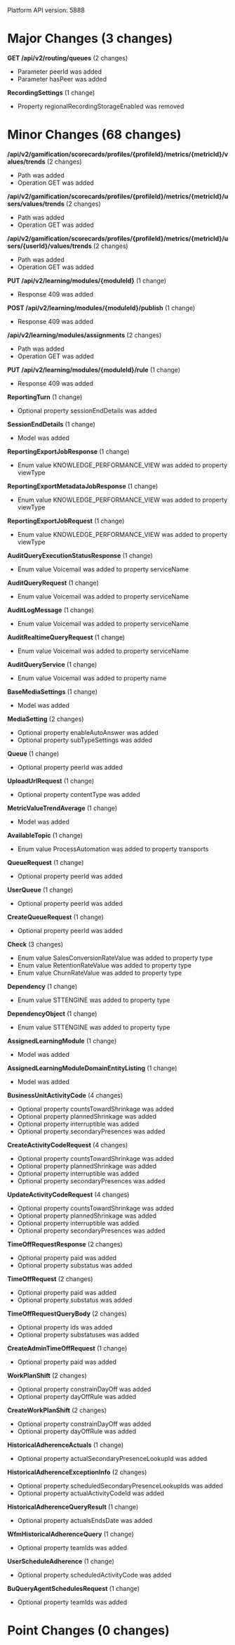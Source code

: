 Platform API version: 5888


# Major Changes (3 changes)

**GET /api/v2/routing/queues** (2 changes)

* Parameter peerId was added
* Parameter hasPeer was added

**RecordingSettings** (1 change)

* Property regionalRecordingStorageEnabled was removed


# Minor Changes (68 changes)

**/api/v2/gamification/scorecards/profiles/{profileId}/metrics/{metricId}/values/trends** (2 changes)

* Path was added
* Operation GET was added

**/api/v2/gamification/scorecards/profiles/{profileId}/metrics/{metricId}/users/values/trends** (2 changes)

* Path was added
* Operation GET was added

**/api/v2/gamification/scorecards/profiles/{profileId}/metrics/{metricId}/users/{userId}/values/trends** (2 changes)

* Path was added
* Operation GET was added

**PUT /api/v2/learning/modules/{moduleId}** (1 change)

* Response 409 was added

**POST /api/v2/learning/modules/{moduleId}/publish** (1 change)

* Response 409 was added

**/api/v2/learning/modules/assignments** (2 changes)

* Path was added
* Operation GET was added

**PUT /api/v2/learning/modules/{moduleId}/rule** (1 change)

* Response 409 was added

**ReportingTurn** (1 change)

* Optional property sessionEndDetails was added

**SessionEndDetails** (1 change)

* Model was added

**ReportingExportJobResponse** (1 change)

* Enum value KNOWLEDGE_PERFORMANCE_VIEW was added to property viewType

**ReportingExportMetadataJobResponse** (1 change)

* Enum value KNOWLEDGE_PERFORMANCE_VIEW was added to property viewType

**ReportingExportJobRequest** (1 change)

* Enum value KNOWLEDGE_PERFORMANCE_VIEW was added to property viewType

**AuditQueryExecutionStatusResponse** (1 change)

* Enum value Voicemail was added to property serviceName

**AuditQueryRequest** (1 change)

* Enum value Voicemail was added to property serviceName

**AuditLogMessage** (1 change)

* Enum value Voicemail was added to property serviceName

**AuditRealtimeQueryRequest** (1 change)

* Enum value Voicemail was added to property serviceName

**AuditQueryService** (1 change)

* Enum value Voicemail was added to property name

**BaseMediaSettings** (1 change)

* Model was added

**MediaSetting** (2 changes)

* Optional property enableAutoAnswer was added
* Optional property subTypeSettings was added

**Queue** (1 change)

* Optional property peerId was added

**UploadUrlRequest** (1 change)

* Optional property contentType was added

**MetricValueTrendAverage** (1 change)

* Model was added

**AvailableTopic** (1 change)

* Enum value ProcessAutomation was added to property transports

**QueueRequest** (1 change)

* Optional property peerId was added

**UserQueue** (1 change)

* Optional property peerId was added

**CreateQueueRequest** (1 change)

* Optional property peerId was added

**Check** (3 changes)

* Enum value SalesConversionRateValue was added to property type
* Enum value RetentionRateValue was added to property type
* Enum value ChurnRateValue was added to property type

**Dependency** (1 change)

* Enum value STTENGINE was added to property type

**DependencyObject** (1 change)

* Enum value STTENGINE was added to property type

**AssignedLearningModule** (1 change)

* Model was added

**AssignedLearningModuleDomainEntityListing** (1 change)

* Model was added

**BusinessUnitActivityCode** (4 changes)

* Optional property countsTowardShrinkage was added
* Optional property plannedShrinkage was added
* Optional property interruptible was added
* Optional property secondaryPresences was added

**CreateActivityCodeRequest** (4 changes)

* Optional property countsTowardShrinkage was added
* Optional property plannedShrinkage was added
* Optional property interruptible was added
* Optional property secondaryPresences was added

**UpdateActivityCodeRequest** (4 changes)

* Optional property countsTowardShrinkage was added
* Optional property plannedShrinkage was added
* Optional property interruptible was added
* Optional property secondaryPresences was added

**TimeOffRequestResponse** (2 changes)

* Optional property paid was added
* Optional property substatus was added

**TimeOffRequest** (2 changes)

* Optional property paid was added
* Optional property substatus was added

**TimeOffRequestQueryBody** (2 changes)

* Optional property ids was added
* Optional property substatuses was added

**CreateAdminTimeOffRequest** (1 change)

* Optional property paid was added

**WorkPlanShift** (2 changes)

* Optional property constrainDayOff was added
* Optional property dayOffRule was added

**CreateWorkPlanShift** (2 changes)

* Optional property constrainDayOff was added
* Optional property dayOffRule was added

**HistoricalAdherenceActuals** (1 change)

* Optional property actualSecondaryPresenceLookupId was added

**HistoricalAdherenceExceptionInfo** (2 changes)

* Optional property scheduledSecondaryPresenceLookupIds was added
* Optional property actualActivityCodeId was added

**HistoricalAdherenceQueryResult** (1 change)

* Optional property actualsEndsDate was added

**WfmHistoricalAdherenceQuery** (1 change)

* Optional property teamIds was added

**UserScheduleAdherence** (1 change)

* Optional property scheduledActivityCode was added

**BuQueryAgentSchedulesRequest** (1 change)

* Optional property teamIds was added


# Point Changes (0 changes)
